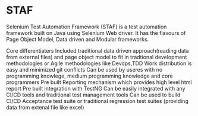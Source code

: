 STAF
====

Selenium Test Automation Framework (STAF) is a test automation framework built on Java using Selenium Web driver. It has the flavours of Page Object Model, Data driven and Modular frameworks. 

Core differentiaters
Included traditional data driven approach(reading data from external files) and page object model to fit in tradtional development methodologies or Agile methodologies like Devops,TDD
Work distribution is easy and minimized git conflicts
Can be used by useres with no programming knowlege, medium programming knowledge and core programmers
Pre built Reporting mechanism which provides high level html report
Pre built integration with TestNG
Can be easily integrated with any CI/CD tools and traditional test management tools
Can be used to build CI/CD Acceptance test suite or traditional regression test suites (providing data from extenal file like excel)



